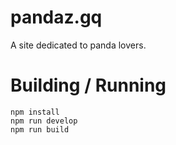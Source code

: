 # pandaz.gq

A site dedicated to panda lovers.  

# Building / Running

```
npm install
npm run develop
npm run build
```
